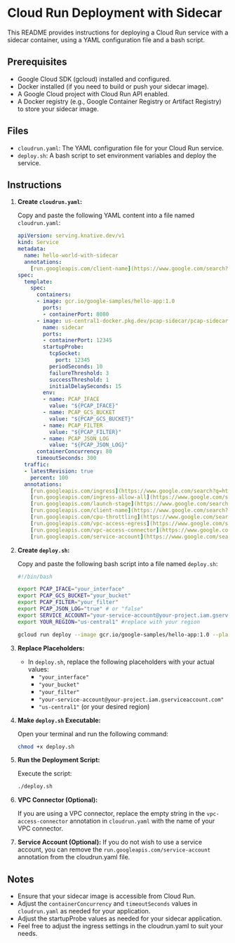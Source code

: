 # Cloud Run Deployment with Sidecar

This README provides instructions for deploying a Cloud Run service with a sidecar container, using a YAML configuration file and a bash script.

## Prerequisites

* Google Cloud SDK (gcloud) installed and configured.
* Docker installed (if you need to build or push your sidecar image).
* A Google Cloud project with Cloud Run API enabled.
* A Docker registry (e.g., Google Container Registry or Artifact Registry) to store your sidecar image.

## Files

* `cloudrun.yaml`: The YAML configuration file for your Cloud Run service.
* `deploy.sh`: A bash script to set environment variables and deploy the service.

## Instructions

1.  **Create `cloudrun.yaml`:**

    Copy and paste the following YAML content into a file named `cloudrun.yaml`:

    ```yaml
    apiVersion: serving.knative.dev/v1
    kind: Service
    metadata:
      name: hello-world-with-sidecar
      annotations:
        [run.googleapis.com/client-name](https://www.google.com/search?q=https://run.googleapis.com/client-name): cloud-console
    spec:
      template:
        spec:
          containers:
          - image: gcr.io/google-samples/hello-app:1.0
            ports:
            - containerPort: 8080
          - image: us-central1-docker.pkg.dev/pcap-sidecar/pcap-sidecar/pcap-sidecar:latest
            name: sidecar
            ports:
            - containerPort: 12345
            startupProbe:
              tcpSocket:
                port: 12345
              periodSeconds: 10
              failureThreshold: 3
              successThreshold: 1
              initialDelaySeconds: 15
            env:
            - name: PCAP_IFACE
              value: "${PCAP_IFACE}"
            - name: PCAP_GCS_BUCKET
              value: "${PCAP_GCS_BUCKET}"
            - name: PCAP_FILTER
              value: "${PCAP_FILTER}"
            - name: PCAP_JSON_LOG
              value: "${PCAP_JSON_LOG}"
          containerConcurrency: 80
          timeoutSeconds: 300
      traffic:
      - latestRevision: true
        percent: 100
      annotations:
        [run.googleapis.com/ingress](https://www.google.com/search?q=https://run.googleapis.com/ingress): all
        [run.googleapis.com/ingress-allow-all](https://www.google.com/search?q=https://run.googleapis.com/ingress-allow-all): "true"
        [run.googleapis.com/launch-stage](https://www.google.com/search?q=https://run.googleapis.com/launch-stage): BETA
        [run.googleapis.com/client-name](https://www.google.com/search?q=https://run.googleapis.com/client-name): cloud-console
        [run.googleapis.com/cpu-throttling](https://www.google.com/search?q=https://run.googleapis.com/cpu-throttling): "true"
        [run.googleapis.com/vpc-access-egress](https://www.google.com/search?q=https://run.googleapis.com/vpc-access-egress): all
        [run.googleapis.com/vpc-access-connector](https://www.google.com/search?q=https://run.googleapis.com/vpc-access-connector): "" #Fill in if you are using a VPC connector.
        [run.googleapis.com/service-account](https://www.google.com/search?q=https://run.googleapis.com/service-account): "${SERVICE_ACCOUNT}" #Use the bash variable
    ```

2.  **Create `deploy.sh`:**

    Copy and paste the following bash script into a file named `deploy.sh`:

    ```bash
    #!/bin/bash

    export PCAP_IFACE="your_interface"
    export PCAP_GCS_BUCKET="your_bucket"
    export PCAP_FILTER="your_filter"
    export PCAP_JSON_LOG="true" # or "false"
    export SERVICE_ACCOUNT="your-service-account@your-project.iam.gserviceaccount.com" #replace with your service account.
    export YOUR_REGION="us-central1" #replace with your region

    gcloud run deploy --image gcr.io/google-samples/hello-app:1.0 --platform managed --region ${YOUR_REGION} --source cloudrun.yaml
    ```

3.  **Replace Placeholders:**

    * In `deploy.sh`, replace the following placeholders with your actual values:
        * `"your_interface"`
        * `"your_bucket"`
        * `"your_filter"`
        * `"your-service-account@your-project.iam.gserviceaccount.com"`
        * `"us-central1"` (or your desired region)

4.  **Make `deploy.sh` Executable:**

    Open your terminal and run the following command:

    ```bash
    chmod +x deploy.sh
    ```

5.  **Run the Deployment Script:**

    Execute the script:

    ```bash
    ./deploy.sh
    ```

6.  **VPC Connector (Optional):**

    If you are using a VPC connector, replace the empty string in the `vpc-access-connector` annotation in `cloudrun.yaml` with the name of your VPC connector.

7.  **Service Account (Optional):**
    If you do not wish to use a service account, you can remove the `run.googleapis.com/service-account` annotation from the cloudrun.yaml file.

## Notes

* Ensure that your sidecar image is accessible from Cloud Run.
* Adjust the `containerConcurrency` and `timeoutSeconds` values in `cloudrun.yaml` as needed for your application.
* Adjust the startupProbe values as needed for your sidecar application.
* Feel free to adjust the ingress settings in the cloudrun.yaml to suit your needs.